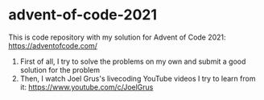 # advent-of-code-2021

This is code repository with my solution for Advent of Code 2021: https://adventofcode.com/
1) First of all, I try to solve the problems on my own and submit a good solution for the problem
2) Then, I watch Joel Grus's livecoding YouTube videos I try to learn from it: https://www.youtube.com/c/JoelGrus